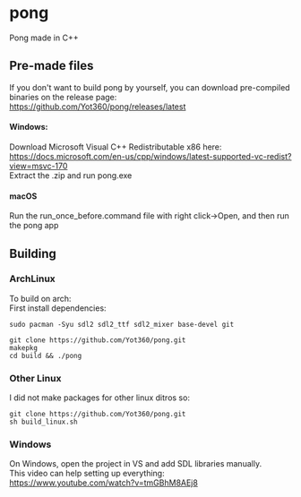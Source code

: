 # pong
Pong made in C++

## Pre-made files
If you don't want to build pong by yourself, you can download pre-compiled binaries on the release page:</br>
https://github.com/Yot360/pong/releases/latest

#### Windows:
Download Microsoft Visual C++ Redistributable x86 here: https://docs.microsoft.com/en-us/cpp/windows/latest-supported-vc-redist?view=msvc-170</br>
Extract the .zip and run pong.exe

#### macOS
Run the run_once_before.command file with right click->Open, and then run the pong app

## Building
### ArchLinux
To build on arch: </br>
First install dependencies:
```
sudo pacman -Syu sdl2 sdl2_ttf sdl2_mixer base-devel git
```
```
git clone https://github.com/Yot360/pong.git
makepkg
cd build && ./pong
```

### Other Linux
I did not make packages for other linux ditros so:
```
git clone https://github.com/Yot360/pong.git
sh build_linux.sh
```

### Windows
On Windows, open the project in VS and add SDL libraries manually.</br>
This video can help setting up everything: https://www.youtube.com/watch?v=tmGBhM8AEj8
